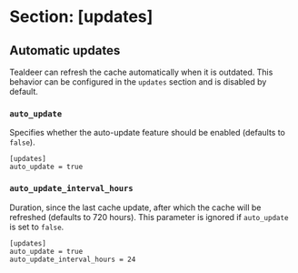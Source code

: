 # Section: \[updates\]

## Automatic updates

Tealdeer can refresh the cache automatically when it is outdated. This
behavior can be configured in the `updates` section and is disabled by
default.

### `auto_update`

Specifies whether the auto-update feature should be enabled (defaults to
`false`).

    [updates]
    auto_update = true

### `auto_update_interval_hours`

Duration, since the last cache update, after which the cache will be
refreshed (defaults to 720 hours). This parameter is ignored if `auto_update`
is set to `false`.

    [updates]
    auto_update = true
    auto_update_interval_hours = 24

